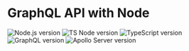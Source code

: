 # GraphQL API with Node

<p align="left">
    <img src="https://img.shields.io/badge/node-v22.10.6-green?logo=node.js&labelColor=black" alt="Node.js version">
    <img src="https://img.shields.io/badge/tsnode-v2.0.0-darkblue?logo=tsnode&labelColor=black" alt="TS Node version">
    <img src="https://img.shields.io/badge/typescript-v5.7.3-blue?logo=typescript&labelColor=black" alt="TypeScript version">
    <img src="https://img.shields.io/badge/graphql-v16.10.0-white?logo=graphql&labelColor=black" alt="GraphQL version">
    <img src="https://img.shields.io/badge/apolloserver-v5.2.1-gray?logo=apolloserver&labelColor=blue" alt="Apollo Server version">
</p>